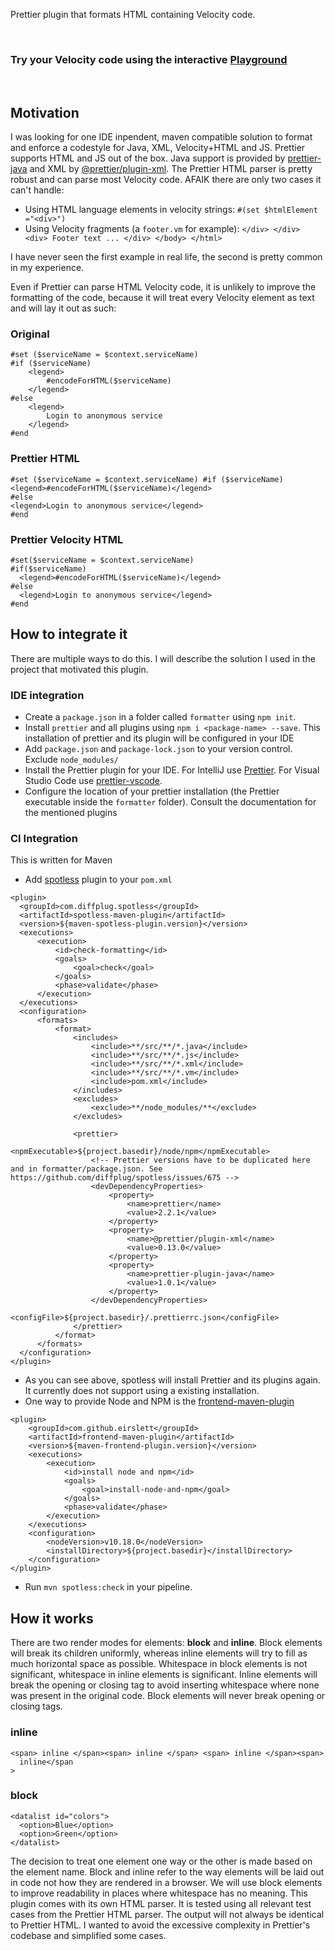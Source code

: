 Prettier plugin that formats HTML containing Velocity code.

<br/>

### Try your Velocity code using the interactive **[Playground](https://prettier-plugin-velocity-html.herokuapp.com/)**

<br/>

## Motivation
I was looking for one IDE inpendent, maven compatible solution to format and enforce a codestyle for Java, XML, Velocity+HTML and JS. Prettier supports HTML and JS out of the box. Java support is provided by [prettier-java](https://github.com/jhipster/prettier-java) and XML by [@prettier/plugin-xml](https://github.com/prettier/plugin-xml). The Prettier HTML parser is pretty robust and can parse most Velocity code. AFAIK there are only two cases it can't handle:
- Using HTML language elements in velocity strings: `#(set $htmlElement ="<div>")`
- Using Velocity fragments (a `footer.vm` for example): `</div> </div> <div> Footer text ... </div> </body> </html>`


I have never seen the first example in real life, the second is pretty common in my experience.

Even if Prettier can parse HTML Velocity code, it is unlikely to improve the formatting of the code, because it will treat every Velocity element as text and will lay it out as such:

### Original 
```
#set ($serviceName = $context.serviceName)
#if ($serviceName)
	<legend>
        #encodeForHTML($serviceName)
    </legend>
#else
    <legend>
        Login to anonymous service
    </legend>
#end
```
### Prettier HTML
```
#set ($serviceName = $context.serviceName) #if ($serviceName)
<legend>#encodeForHTML($serviceName)</legend>
#else
<legend>Login to anonymous service</legend>
#end
```
### Prettier Velocity HTML
```
#set($serviceName = $context.serviceName)
#if($serviceName)
  <legend>#encodeForHTML($serviceName)</legend>
#else
  <legend>Login to anonymous service</legend>
#end
```

## How to integrate it
There are multiple ways to do this. I will describe the solution I used in the project that motivated this plugin.
### IDE integration
- Create a `package.json` in a folder called `formatter` using `npm init`.
- Install `prettier` and all plugins using `npm i <package-name> --save`. This installation of prettier and its plugin will be configured in your IDE
- Add `package.json` and `package-lock.json` to your version control. Exclude `node_modules/`
- Install the Prettier plugin for your IDE. For IntelliJ use [Prettier](https://plugins.jetbrains.com/plugin/10456-prettier). For Visual Studio Code use [prettier-vscode](https://marketplace.visualstudio.com/items?itemName=esbenp.prettier-vscode).
- Configure the location of your prettier installation (the Prettier executable inside the `formatter` folder). Consult the documentation for the mentioned plugins

### CI Integration
This is written for Maven
- Add [spotless](https://github.com/diffplug/spotless) plugin to your `pom.xml`
```
<plugin>
  <groupId>com.diffplug.spotless</groupId>
  <artifactId>spotless-maven-plugin</artifactId>
  <version>${maven-spotless-plugin.version}</version>
  <executions>
      <execution>
          <id>check-formatting</id>
          <goals>
              <goal>check</goal>
          </goals>
          <phase>validate</phase>
      </execution>
  </executions>
  <configuration>
      <formats>
          <format>
              <includes>
                  <include>**/src/**/*.java</include>
                  <include>**/src/**/*.js</include>
                  <include>**/src/**/*.xml</include>
                  <include>**/src/**/*.vm</include>
                  <include>pom.xml</include>
              </includes>
              <excludes>
                  <exclude>**/node_modules/**</exclude>
              </excludes>

              <prettier>
                  <npmExecutable>${project.basedir}/node/npm</npmExecutable>
                  <!-- Prettier versions have to be duplicated here and in formatter/package.json. See https://github.com/diffplug/spotless/issues/675 -->
                  <devDependencyProperties>
                      <property>
                          <name>prettier</name>
                          <value>2.2.1</value>
                      </property>
                      <property>
                          <name>@prettier/plugin-xml</name>
                          <value>0.13.0</value>
                      </property>
                      <property>
                          <name>prettier-plugin-java</name>
                          <value>1.0.1</value>
                      </property>
                  </devDependencyProperties>
                  <configFile>${project.basedir}/.prettierrc.json</configFile>
              </prettier>
          </format>
      </formats>
  </configuration>
</plugin>
```
- As you can see above, spotless will install Prettier and its plugins again. It currently does not support using a existing installation.
- One way to provide Node and NPM is the [frontend-maven-plugin](https://github.com/eirslett/frontend-maven-plugin)
```
<plugin>
    <groupId>com.github.eirslett</groupId>
    <artifactId>frontend-maven-plugin</artifactId>
    <version>${maven-frontend-plugin.version}</version>
    <executions>
        <execution>
            <id>install node and npm</id>
            <goals>
                <goal>install-node-and-npm</goal>
            </goals>
            <phase>validate</phase>
        </execution>
    </executions>
    <configuration>
        <nodeVersion>v10.18.0</nodeVersion>
        <installDirectory>${project.basedir}</installDirectory>
    </configuration>
</plugin>
```
- Run `mvn spotless:check` in your pipeline.


## How it works
There are two render modes for elements: **block** and **inline**. Block elements will break its children uniformly, whereas inline elements will try to fill as much horizontal space as possible. Whitespace in block elements is not significant, whitespace in inline elements is significant. Inline elements will break the opening or closing tag to avoid inserting whitespace where none was present in the original code. Block elements will never break opening or closing tags.

### inline
```
<span> inline </span><span> inline </span> <span> inline </span><span>
  inline</span
>
```

### block
```
<datalist id="colors">
  <option>Blue</option>
  <option>Green</option>
</datalist>
```
The decision to treat one element one way or the other is made based on the element name. Block and inline refer to the way elements will be laid out in code not how they are rendered in a browser. We will use block elements to improve readability in places where whitespace has no meaning.
This plugin comes with its own HTML parser. It is tested using all relevant test cases from the Prettier HTML parser. The output will not always be identical to Prettier HTML. I wanted to avoid the excessive complexity in Prettier's codebase and simplified some cases.

